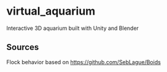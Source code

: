 # virtual_aquarium
Interactive 3D aquarium built with Unity and Blender


## Sources

Flock behavior based on https://github.com/SebLague/Boids

